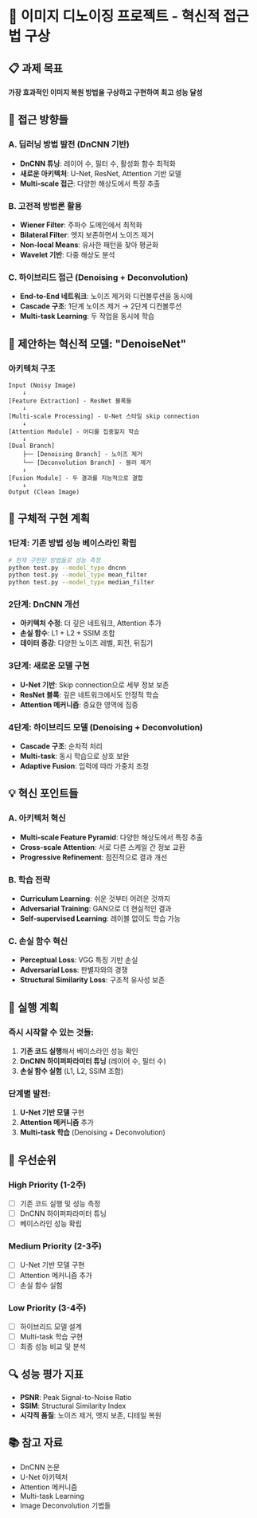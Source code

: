 # 🎯 이미지 디노이징 프로젝트 - 혁신적 접근법 구상

## 📋 과제 목표
**가장 효과적인 이미지 복원 방법을 구상하고 구현하여 최고 성능 달성**

## 🚀 접근 방향들

### A. 딥러닝 방법 발전 (DnCNN 기반)
- **DnCNN 튜닝**: 레이어 수, 필터 수, 활성화 함수 최적화
- **새로운 아키텍처**: U-Net, ResNet, Attention 기반 모델
- **Multi-scale 접근**: 다양한 해상도에서 특징 추출

### B. 고전적 방법론 활용
- **Wiener Filter**: 주파수 도메인에서 최적화
- **Bilateral Filter**: 엣지 보존하면서 노이즈 제거
- **Non-local Means**: 유사한 패턴을 찾아 평균화
- **Wavelet 기반**: 다중 해상도 분석

### C. 하이브리드 접근 (Denoising + Deconvolution)
- **End-to-End 네트워크**: 노이즈 제거와 디컨볼루션을 동시에
- **Cascade 구조**: 1단계 노이즈 제거 → 2단계 디컨볼루션
- **Multi-task Learning**: 두 작업을 동시에 학습

## 🎨 제안하는 혁신적 모델: "DenoiseNet"

### 아키텍처 구조
```
Input (Noisy Image)
    ↓
[Feature Extraction] - ResNet 블록들
    ↓
[Multi-scale Processing] - U-Net 스타일 skip connection
    ↓
[Attention Module] - 어디를 집중할지 학습
    ↓
[Dual Branch]
    ├── [Denoising Branch] - 노이즈 제거
    └── [Deconvolution Branch] - 블러 제거
    ↓
[Fusion Module] - 두 결과를 지능적으로 결합
    ↓
Output (Clean Image)
```

## 🔧 구체적 구현 계획

### 1단계: 기존 방법 성능 베이스라인 확립
```bash
# 현재 구현된 방법들로 성능 측정
python test.py --model_type dncnn
python test.py --model_type mean_filter  
python test.py --model_type median_filter
```

### 2단계: DnCNN 개선
- **아키텍처 수정**: 더 깊은 네트워크, Attention 추가
- **손실 함수**: L1 + L2 + SSIM 조합
- **데이터 증강**: 다양한 노이즈 레벨, 회전, 뒤집기

### 3단계: 새로운 모델 구현
- **U-Net 기반**: Skip connection으로 세부 정보 보존
- **ResNet 블록**: 깊은 네트워크에서도 안정적 학습
- **Attention 메커니즘**: 중요한 영역에 집중

### 4단계: 하이브리드 모델 (Denoising + Deconvolution)
- **Cascade 구조**: 순차적 처리
- **Multi-task**: 동시 학습으로 상호 보완
- **Adaptive Fusion**: 입력에 따라 가중치 조정

## 💡 혁신 포인트들

### A. 아키텍처 혁신
- **Multi-scale Feature Pyramid**: 다양한 해상도에서 특징 추출
- **Cross-scale Attention**: 서로 다른 스케일 간 정보 교환
- **Progressive Refinement**: 점진적으로 결과 개선

### B. 학습 전략
- **Curriculum Learning**: 쉬운 것부터 어려운 것까지
- **Adversarial Training**: GAN으로 더 현실적인 결과
- **Self-supervised Learning**: 레이블 없이도 학습 가능

### C. 손실 함수 혁신
- **Perceptual Loss**: VGG 특징 기반 손실
- **Adversarial Loss**: 판별자와의 경쟁
- **Structural Similarity Loss**: 구조적 유사성 보존

## 📅 실행 계획

### 즉시 시작할 수 있는 것들:
1. **기존 코드 실행**해서 베이스라인 성능 확인
2. **DnCNN 하이퍼파라미터 튜닝** (레이어 수, 필터 수)
3. **손실 함수 실험** (L1, L2, SSIM 조합)

### 단계별 발전:
1. **U-Net 기반 모델** 구현
2. **Attention 메커니즘** 추가
3. **Multi-task 학습** (Denoising + Deconvolution)

## 🎯 우선순위

### High Priority (1-2주)
- [ ] 기존 코드 실행 및 성능 측정
- [ ] DnCNN 하이퍼파라미터 튜닝
- [ ] 베이스라인 성능 확립

### Medium Priority (2-3주)
- [ ] U-Net 기반 모델 구현
- [ ] Attention 메커니즘 추가
- [ ] 손실 함수 실험

### Low Priority (3-4주)
- [ ] 하이브리드 모델 설계
- [ ] Multi-task 학습 구현
- [ ] 최종 성능 비교 및 분석

## 🔍 성능 평가 지표
- **PSNR**: Peak Signal-to-Noise Ratio
- **SSIM**: Structural Similarity Index
- **시각적 품질**: 노이즈 제거, 엣지 보존, 디테일 복원

## 📚 참고 자료
- DnCNN 논문
- U-Net 아키텍처
- Attention 메커니즘
- Multi-task Learning
- Image Deconvolution 기법들

